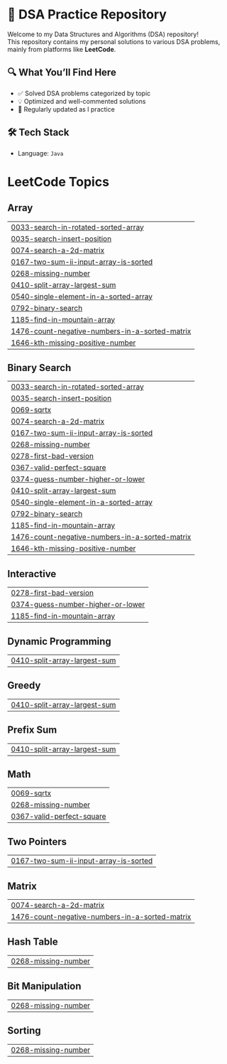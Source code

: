 # 📘 DSA Practice Repository

Welcome to my Data Structures and Algorithms (DSA) repository!  
This repository contains my personal solutions to various DSA problems, mainly from platforms like **LeetCode**.

## 🔍 What You’ll Find Here

- ✅ Solved DSA problems categorized by topic
- 💡 Optimized and well-commented solutions
- 🔄 Regularly updated as I practice

## 🛠️ Tech Stack

- Language: `Java`


<!---LeetCode Topics Start-->
# LeetCode Topics
## Array
|  |
| ------- |
| [0033-search-in-rotated-sorted-array](https://github.com/Anirudhakashid/DSA/tree/master/0033-search-in-rotated-sorted-array) |
| [0035-search-insert-position](https://github.com/Anirudhakashid/DSA/tree/master/0035-search-insert-position) |
| [0074-search-a-2d-matrix](https://github.com/Anirudhakashid/DSA/tree/master/0074-search-a-2d-matrix) |
| [0167-two-sum-ii-input-array-is-sorted](https://github.com/Anirudhakashid/DSA/tree/master/0167-two-sum-ii-input-array-is-sorted) |
| [0268-missing-number](https://github.com/Anirudhakashid/DSA/tree/master/0268-missing-number) |
| [0410-split-array-largest-sum](https://github.com/Anirudhakashid/DSA/tree/master/0410-split-array-largest-sum) |
| [0540-single-element-in-a-sorted-array](https://github.com/Anirudhakashid/DSA/tree/master/0540-single-element-in-a-sorted-array) |
| [0792-binary-search](https://github.com/Anirudhakashid/DSA/tree/master/0792-binary-search) |
| [1185-find-in-mountain-array](https://github.com/Anirudhakashid/DSA/tree/master/1185-find-in-mountain-array) |
| [1476-count-negative-numbers-in-a-sorted-matrix](https://github.com/Anirudhakashid/DSA/tree/master/1476-count-negative-numbers-in-a-sorted-matrix) |
| [1646-kth-missing-positive-number](https://github.com/Anirudhakashid/DSA/tree/master/1646-kth-missing-positive-number) |
## Binary Search
|  |
| ------- |
| [0033-search-in-rotated-sorted-array](https://github.com/Anirudhakashid/DSA/tree/master/0033-search-in-rotated-sorted-array) |
| [0035-search-insert-position](https://github.com/Anirudhakashid/DSA/tree/master/0035-search-insert-position) |
| [0069-sqrtx](https://github.com/Anirudhakashid/DSA/tree/master/0069-sqrtx) |
| [0074-search-a-2d-matrix](https://github.com/Anirudhakashid/DSA/tree/master/0074-search-a-2d-matrix) |
| [0167-two-sum-ii-input-array-is-sorted](https://github.com/Anirudhakashid/DSA/tree/master/0167-two-sum-ii-input-array-is-sorted) |
| [0268-missing-number](https://github.com/Anirudhakashid/DSA/tree/master/0268-missing-number) |
| [0278-first-bad-version](https://github.com/Anirudhakashid/DSA/tree/master/0278-first-bad-version) |
| [0367-valid-perfect-square](https://github.com/Anirudhakashid/DSA/tree/master/0367-valid-perfect-square) |
| [0374-guess-number-higher-or-lower](https://github.com/Anirudhakashid/DSA/tree/master/0374-guess-number-higher-or-lower) |
| [0410-split-array-largest-sum](https://github.com/Anirudhakashid/DSA/tree/master/0410-split-array-largest-sum) |
| [0540-single-element-in-a-sorted-array](https://github.com/Anirudhakashid/DSA/tree/master/0540-single-element-in-a-sorted-array) |
| [0792-binary-search](https://github.com/Anirudhakashid/DSA/tree/master/0792-binary-search) |
| [1185-find-in-mountain-array](https://github.com/Anirudhakashid/DSA/tree/master/1185-find-in-mountain-array) |
| [1476-count-negative-numbers-in-a-sorted-matrix](https://github.com/Anirudhakashid/DSA/tree/master/1476-count-negative-numbers-in-a-sorted-matrix) |
| [1646-kth-missing-positive-number](https://github.com/Anirudhakashid/DSA/tree/master/1646-kth-missing-positive-number) |
## Interactive
|  |
| ------- |
| [0278-first-bad-version](https://github.com/Anirudhakashid/DSA/tree/master/0278-first-bad-version) |
| [0374-guess-number-higher-or-lower](https://github.com/Anirudhakashid/DSA/tree/master/0374-guess-number-higher-or-lower) |
| [1185-find-in-mountain-array](https://github.com/Anirudhakashid/DSA/tree/master/1185-find-in-mountain-array) |
## Dynamic Programming
|  |
| ------- |
| [0410-split-array-largest-sum](https://github.com/Anirudhakashid/DSA/tree/master/0410-split-array-largest-sum) |
## Greedy
|  |
| ------- |
| [0410-split-array-largest-sum](https://github.com/Anirudhakashid/DSA/tree/master/0410-split-array-largest-sum) |
## Prefix Sum
|  |
| ------- |
| [0410-split-array-largest-sum](https://github.com/Anirudhakashid/DSA/tree/master/0410-split-array-largest-sum) |
## Math
|  |
| ------- |
| [0069-sqrtx](https://github.com/Anirudhakashid/DSA/tree/master/0069-sqrtx) |
| [0268-missing-number](https://github.com/Anirudhakashid/DSA/tree/master/0268-missing-number) |
| [0367-valid-perfect-square](https://github.com/Anirudhakashid/DSA/tree/master/0367-valid-perfect-square) |
## Two Pointers
|  |
| ------- |
| [0167-two-sum-ii-input-array-is-sorted](https://github.com/Anirudhakashid/DSA/tree/master/0167-two-sum-ii-input-array-is-sorted) |
## Matrix
|  |
| ------- |
| [0074-search-a-2d-matrix](https://github.com/Anirudhakashid/DSA/tree/master/0074-search-a-2d-matrix) |
| [1476-count-negative-numbers-in-a-sorted-matrix](https://github.com/Anirudhakashid/DSA/tree/master/1476-count-negative-numbers-in-a-sorted-matrix) |
## Hash Table
|  |
| ------- |
| [0268-missing-number](https://github.com/Anirudhakashid/DSA/tree/master/0268-missing-number) |
## Bit Manipulation
|  |
| ------- |
| [0268-missing-number](https://github.com/Anirudhakashid/DSA/tree/master/0268-missing-number) |
## Sorting
|  |
| ------- |
| [0268-missing-number](https://github.com/Anirudhakashid/DSA/tree/master/0268-missing-number) |
<!---LeetCode Topics End-->